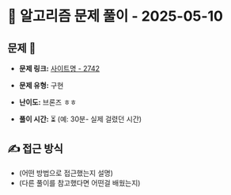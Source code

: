 # 📝 알고리즘 문제 풀이 - 2025-05-10

## 문제 📖

- **문제 링크:** [사이트명 - 2742](https://www.acmicpc.net/problem/2742)

- **문제 유형:** 구현

- **난이도:** 브론즈 ㅎㅎ

- **풀이 시간:** ⏳ (예: 30분- 실제 걸렸던 시간)

## ✍ 접근 방식

- (어떤 방법으로 접근했는지 설명)
- (다른 풀이를 참고했다면 어떤걸 배웠는지)

